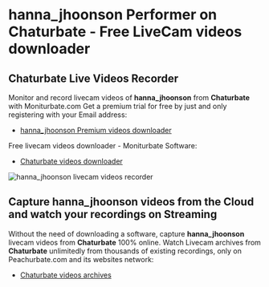 # hanna_jhoonson Performer on Chaturbate - Free LiveCam videos downloader

## Chaturbate Live Videos Recorder

Monitor and record livecam videos of **hanna_jhoonson** from **Chaturbate** with Moniturbate.com
Get a premium trial for free by just and only registering with your Email address:
* [hanna_jhoonson Premium videos downloader](https://moniturbate.com/request-demo-licence-key.html)

Free livecam videos downloader - Moniturbate Software:
* [Chaturbate videos downloader](https://moniturbate.com/moniturbate-download-software.html)

![hanna_jhoonson livecam videos recorder](https://peachurnet.com/templates/moniturbate-software.png)


## Capture hanna_jhoonson videos from the Cloud and watch your recordings on Streaming

Without the need of downloading a software, capture **hanna_jhoonson** livecam videos from **Chaturbate** 100% online.
Watch Livecam archives from **Chaturbate** unlimitedly from thousands of existing recordings, only on Peachurbate.com and its websites network:
* [Chaturbate videos archives](https://peachurnet.com/)